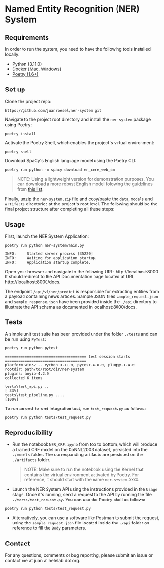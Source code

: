 # Named Entity Recognition (NER) System

## Requirements
In order to run the system, you need to have the following tools installed locally:

* Python (3.11.0)
* Docker [[Mac](https://docs.docker.com/desktop/install/mac-install/), [Windows](https://docs.docker.com/desktop/install/windows-install/)]
* [Poetry (1.6+)](https://python-poetry.org/docs/#installation)

## Set up

Clone the project repo:
```
https://github.com/juanroesel/ner-system.git
```

Navigate to the project root directory and install the `ner-system` package using Poetry:

```
poetry install
```

Activate the Poetry Shell, which enables the project's virtual environment:

```
poetry shell
```

Download SpaCy's English language model using the Poetry CLI:
```
poetry run python -m spacy download en_core_web_sm
```
> NOTE: Using a lightweight version for demonstration purposes. You can download a more robust English model folowing the guidelines from [this list](https://spacy.io/models/en).

Finally, unzip the `ner-system.zip` file and copy/paste the `data`, `models` and `artifacts` directories at the project's root level. The following should be the final project structure after completing all these steps:

## Usage

First, launch the NER System Application:
```
poetry run python ner-system/main.py

INFO:     Started server process [35220]
INFO:     Waiting for application startup.
INFO:     Application startup complete.
```

Open your browser and navigate to the following URL: http://localhost:8000. It should redirect to the API Documentation page located at URL http://localhost:8000/docs.

The endpoint `/api/v0/ner/predict` is responsible for extracting entities from a payload containing news articles. Sample JSON files `sample_request.json` and `sample_response.json` have been provided inside the `./api` directory to illustrate the API schema as documented in localhost:8000/docs.

## Tests
A simple unit test suite has been provided under the folder `./tests` and can be run using `PyTest`:

```
poetry run python pytest

===================================== test session starts =====================================
platform win32 -- Python 3.11.0, pytest-8.0.0, pluggy-1.4.0
rootdir: path/to/root/dir/ner-system
plugins: anyio-4.2.0
collected 6 items

tests\test_api.py ..                                                                     [ 33%]
tests\test_pipeline.py ....                                                              [100%]
```

To run an end-to-end integration test, run `test_request.py` as follows:

```
poetry run python tests/test_request.py
```


## Reproducibility
- Run the notebook `NER_CRF.ipynb` from top to bottom, which will produce a trained CRF model on the CoNNL2003 dataset, persisted into the `./models` folder. The corresponding artifacts are persisted on the `./artifacts` folder.

    > NOTE: Make sure to run the notebook using the Kernel that contains the virtual environment activated by Poetry. For reference, it should start with the name `ner-system-XXXX`.

- Launch the NER System API using the instructions provided in the `Usage` stage. Once it's running, send a request to the API by running the file `./tests/test_request.py`. You can use the Poetry shell as follows:

```
poetry run python tests/test_request.py
```

- Alternatively, you can use a software like Postman to submit the request, using the `sample_request.json` file located inside the `./api` folder as reference to fill the `Body` parameters.

## Contact
For any questions, comments or bug reporting, please submit an issue or contact me at juan at helelab dot org.